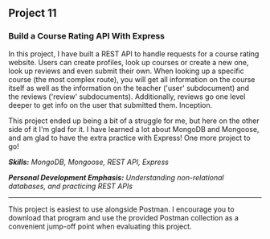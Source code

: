 ## Project 11
### Build a Course Rating API With Express

In this project, I have built a REST API to handle requests for a course rating website. Users can create profiles, look up courses or create a new one, look up reviews and even submit their own. When looking up a specific course (the most complex route), you will get all information on the course itself as well as the information on the teacher ('user' subdocument) and the reviews ('review' subdocuments). Additionally, reviews go one level deeper to get info on the user that submitted them. Inception.

This project ended up being a bit of a struggle for me, but here on the other side of it I'm glad for it. I have learned a lot about MongoDB and Mongoose, and am glad to have the extra practice with Express! One more project to go!

*__Skills:__ MongoDB, Mongoose, REST API, Express*

*__Personal Development Emphasis:__ Understanding non-relational databases, and practicing REST APIs*

---

This project is easiest to use alongside Postman. I encourage you to download that program and use the provided Postman collection as a convenient jump-off point when evaluating this project.
